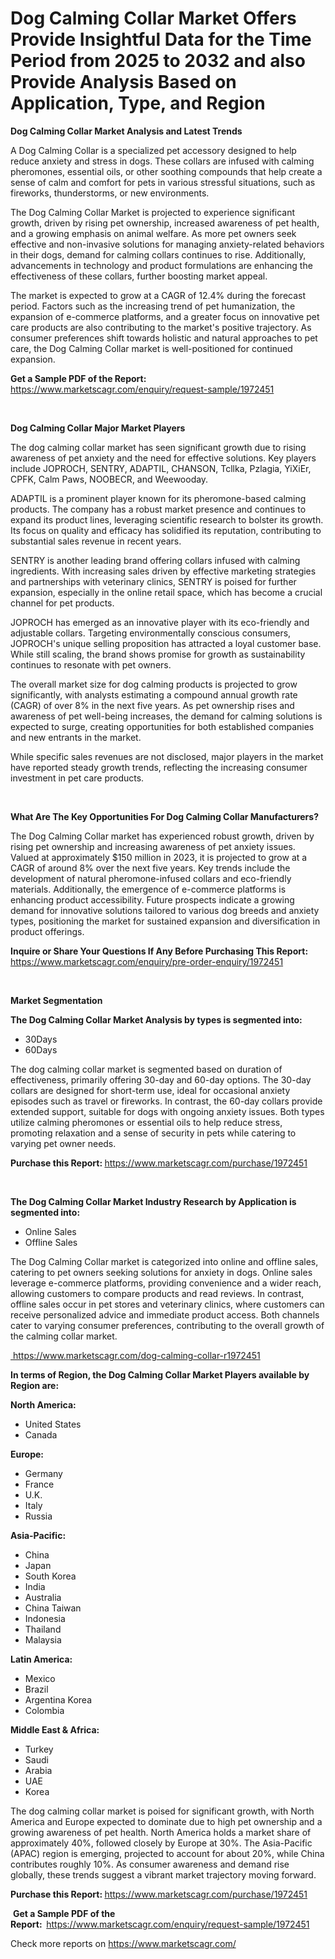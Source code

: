 <p><h1>Dog Calming Collar Market Offers Provide Insightful Data for the Time Period from 2025 to 2032 and also Provide Analysis Based on Application, Type, and Region</h1></p><p><strong>Dog Calming Collar Market Analysis and Latest Trends</strong></p>
<p><p>A Dog Calming Collar is a specialized pet accessory designed to help reduce anxiety and stress in dogs. These collars are infused with calming pheromones, essential oils, or other soothing compounds that help create a sense of calm and comfort for pets in various stressful situations, such as fireworks, thunderstorms, or new environments.</p><p>The Dog Calming Collar Market is projected to experience significant growth, driven by rising pet ownership, increased awareness of pet health, and a growing emphasis on animal welfare. As more pet owners seek effective and non-invasive solutions for managing anxiety-related behaviors in their dogs, demand for calming collars continues to rise. Additionally, advancements in technology and product formulations are enhancing the effectiveness of these collars, further boosting market appeal.</p><p>The market is expected to grow at a CAGR of 12.4% during the forecast period. Factors such as the increasing trend of pet humanization, the expansion of e-commerce platforms, and a greater focus on innovative pet care products are also contributing to the market's positive trajectory. As consumer preferences shift towards holistic and natural approaches to pet care, the Dog Calming Collar market is well-positioned for continued expansion.</p></p>
<p><strong>Get a Sample PDF of the Report:&nbsp;</strong> <a href="https://www.marketscagr.com/enquiry/request-sample/1972451?utm_campaign=3292&utm_medium=2&utm_source=Github&utm_content=ia&utm_term=05042025&utm_id=dog-calming-collar">https://www.marketscagr.com/enquiry/request-sample/1972451</a></p>
<p>&nbsp;</p>
<p><strong>Dog Calming Collar Major Market Players</strong></p>
<p><p>The dog calming collar market has seen significant growth due to rising awareness of pet anxiety and the need for effective solutions. Key players include JOPROCH, SENTRY, ADAPTIL, CHANSON, Tcllka, Pzlagia, YiXiEr, CPFK, Calm Paws, NOOBECR, and Weewooday.</p><p>ADAPTIL is a prominent player known for its pheromone-based calming products. The company has a robust market presence and continues to expand its product lines, leveraging scientific research to bolster its growth. Its focus on quality and efficacy has solidified its reputation, contributing to substantial sales revenue in recent years.</p><p>SENTRY is another leading brand offering collars infused with calming ingredients. With increasing sales driven by effective marketing strategies and partnerships with veterinary clinics, SENTRY is poised for further expansion, especially in the online retail space, which has become a crucial channel for pet products.</p><p>JOPROCH has emerged as an innovative player with its eco-friendly and adjustable collars. Targeting environmentally conscious consumers, JOPROCH's unique selling proposition has attracted a loyal customer base. While still scaling, the brand shows promise for growth as sustainability continues to resonate with pet owners.</p><p>The overall market size for dog calming products is projected to grow significantly, with analysts estimating a compound annual growth rate (CAGR) of over 8% in the next five years. As pet ownership rises and awareness of pet well-being increases, the demand for calming solutions is expected to surge, creating opportunities for both established companies and new entrants in the market. </p><p>While specific sales revenues are not disclosed, major players in the market have reported steady growth trends, reflecting the increasing consumer investment in pet care products.</p></p>
<p>&nbsp;</p>
<p><strong>What Are The Key Opportunities For Dog Calming Collar Manufacturers?</strong></p>
<p><p>The Dog Calming Collar market has experienced robust growth, driven by rising pet ownership and increasing awareness of pet anxiety issues. Valued at approximately $150 million in 2023, it is projected to grow at a CAGR of around 8% over the next five years. Key trends include the development of natural pheromone-infused collars and eco-friendly materials. Additionally, the emergence of e-commerce platforms is enhancing product accessibility. Future prospects indicate a growing demand for innovative solutions tailored to various dog breeds and anxiety types, positioning the market for sustained expansion and diversification in product offerings.</p></p>
<p><strong>Inquire or Share Your Questions If Any Before Purchasing This Report:</strong> <a href="https://www.marketscagr.com/enquiry/pre-order-enquiry/1972451?utm_campaign=3292&utm_medium=2&utm_source=Github&utm_content=ia&utm_term=05042025&utm_id=dog-calming-collar">https://www.marketscagr.com/enquiry/pre-order-enquiry/1972451</a></p>
<p>&nbsp;</p>
<p><strong>Market Segmentation</strong></p>
<p><strong>The Dog Calming Collar Market Analysis by types is segmented into:</strong></p>
<p><ul><li>30Days</li><li>60Days</li></ul></p>
<p><p>The dog calming collar market is segmented based on duration of effectiveness, primarily offering 30-day and 60-day options. The 30-day collars are designed for short-term use, ideal for occasional anxiety episodes such as travel or fireworks. In contrast, the 60-day collars provide extended support, suitable for dogs with ongoing anxiety issues. Both types utilize calming pheromones or essential oils to help reduce stress, promoting relaxation and a sense of security in pets while catering to varying pet owner needs.</p></p>
<p><strong>Purchase this Report:&nbsp;</strong><a href="https://www.marketscagr.com/purchase/1972451?utm_campaign=3292&utm_medium=2&utm_source=Github&utm_content=ia&utm_term=05042025&utm_id=dog-calming-collar">https://www.marketscagr.com/purchase/1972451</a></p>
<p>&nbsp;</p>
<p><strong>The Dog Calming Collar Market Industry Research by Application is segmented into:</strong></p>
<p><ul><li>Online Sales</li><li>Offline Sales</li></ul></p>
<p><p>The Dog Calming Collar market is categorized into online and offline sales, catering to pet owners seeking solutions for anxiety in dogs. Online sales leverage e-commerce platforms, providing convenience and a wider reach, allowing customers to compare products and read reviews. In contrast, offline sales occur in pet stores and veterinary clinics, where customers can receive personalized advice and immediate product access. Both channels cater to varying consumer preferences, contributing to the overall growth of the calming collar market.</p></p>
<p><a href="https://www.marketscagr.com/dog-calming-collar-r1972451?utm_campaign=3292&utm_medium=2&utm_source=Github&utm_content=ia&utm_term=05042025&utm_id=dog-calming-collar">&nbsp;https://www.marketscagr.com/dog-calming-collar-r1972451</a></p>
<p><strong>In terms of Region, the Dog Calming Collar Market Players available by Region are:</strong></p>
<p>
    <p> <strong> North America: </strong>
        <ul>
            <li>United States</li>
            <li>Canada</li>
        </ul>
        </p> 
    <p> <strong> Europe: </strong>
        <ul>
            <li>Germany</li>
            <li>France</li>
            <li>U.K.</li>
            <li>Italy</li>
            <li>Russia</li>
        </ul>
        </p> 
    <p> <strong> Asia-Pacific: </strong>
        <ul>
            <li>China</li>
            <li>Japan</li>
            <li>South Korea</li>
            <li>India</li>
            <li>Australia</li>
            <li>China Taiwan</li>
            <li>Indonesia</li>
            <li>Thailand</li>
            <li>Malaysia</li>
        </ul>
        </p> 
    <p> <strong> Latin America: </strong>
        <ul>
            <li>Mexico</li>
            <li>Brazil</li>
            <li>Argentina Korea</li>
            <li>Colombia</li>
        </ul>
        </p> 
    <p> <strong> Middle East & Africa: </strong>
        <ul>
            <li>Turkey</li>
            <li>Saudi</li>
            <li>Arabia</li>
            <li>UAE</li>
            <li>Korea</li>
        </ul>
    </p>
    </p>
<p><p>The dog calming collar market is poised for significant growth, with North America and Europe expected to dominate due to high pet ownership and a growing awareness of pet health. North America holds a market share of approximately 40%, followed closely by Europe at 30%. The Asia-Pacific (APAC) region is emerging, projected to account for about 20%, while China contributes roughly 10%. As consumer awareness and demand rise globally, these trends suggest a vibrant market trajectory moving forward.</p></p>
<p><strong>Purchase this Report: </strong><a href="https://www.marketscagr.com/purchase/1972451?utm_campaign=3292&utm_medium=2&utm_source=Github&utm_content=ia&utm_term=05042025&utm_id=dog-calming-collar">https://www.marketscagr.com/purchase/1972451</a></p>
<p>&nbsp;<strong>Get a Sample PDF of the Report:&nbsp;&nbsp;</strong><a href="https://www.marketscagr.com/enquiry/request-sample/1972451?utm_campaign=3292&utm_medium=2&utm_source=Github&utm_content=ia&utm_term=05042025&utm_id=dog-calming-collar">https://www.marketscagr.com/enquiry/request-sample/1972451</a></p>
<p><strong></strong></p>
<p>Check more reports on <a href="https://www.marketscagr.com/?utm_campaign=3292&utm_medium=2&utm_source=Github&utm_content=ia&utm_term=05042025&utm_id=dog-calming-collar">https://www.marketscagr.com/</a></p>